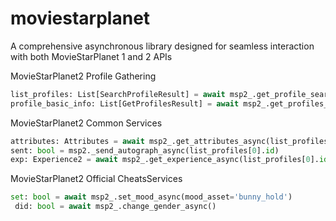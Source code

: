 # moviestarplanet
 A comprehensive asynchronous library designed for seamless interaction with both MovieStarPlanet 1 and 2 APIs

MovieStarPlanet2 Profile Gathering
```python
list_profiles: List[SearchProfileResult] = await msp2_.get_profile_search_async(server="fr", username="poupinie")
profile_basic_info: List[GetProfilesResult] = await msp2_.get_profiles_async([list_profiles[0].id])
```

MovieStarPlanet2 Common Services
```python
attributes: Attributes = await msp2_.get_attributes_async(list_profiles[0].id)
sent: bool = msp2._send_autograph_async(list_profiles[0].id)
exp: Experience2 = await msp2_.get_experience_async(list_profiles[0].id)
```

MovieStarPlanet2 Official CheatsServices
```python
set: bool = await msp2_.set_mood_async(mood_asset='bunny_hold')
 did: bool = await msp2_.change_gender_async()
```
